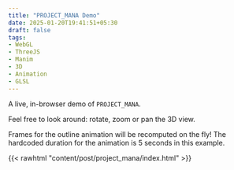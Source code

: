 ```yaml
---
title: "PROJECT_MANA Demo"
date: 2025-01-20T19:41:51+05:30
draft: false
tags:
- WebGL
- ThreeJS
- Manim
- 3D
- Animation
- GLSL
---
```


A live, in-browser demo of `PROJECT_MANA`.

Feel free to look around: rotate, zoom or pan the 3D view.

Frames for the outline animation will be recomputed on the fly! The hardcoded duration for the animation
is 5 seconds in this example.

{{< rawhtml "content/post/project_mana/index.html" >}}
